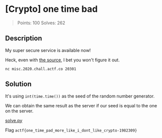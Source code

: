 # [Crypto] one time bad

> Points: 100
> Solves: 262

## Description

My super secure service is available now!

Heck, even with [the source](server.py), I bet you won't figure it out.

`nc misc.2020.chall.actf.co 20301`

## Solution

It's using `int(time.time())` as the seed of the random number generator.

We can obtain the same result as the server if our seed is equal to the one on the server.

[solve.py](solve.py)

Flag `actf{one_time_pad_more_like_i_dont_like_crypto-1982309}`
